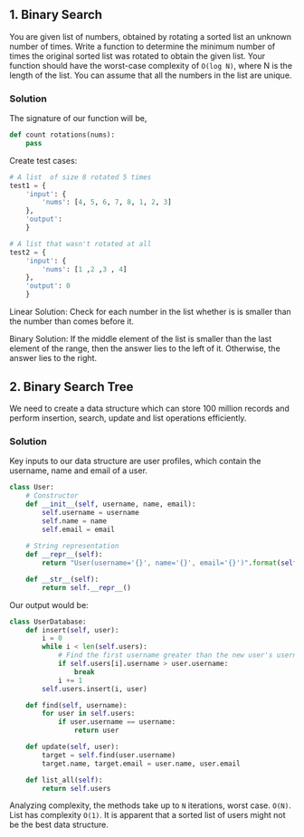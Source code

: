 ## 1. Binary Search

You are given list of numbers, obtained by rotating a sorted list an unknown number of times. Write a function to determine the minimum number of times the original sorted list was rotated to obtain the given list. Your function should have the worst-case complexity of `O(log N)`, where N is the length of the list. You can assume that all the numbers in the list are unique.

### Solution
The signature of our function will be,
```python
def count rotations(nums):
    pass
```

Create test cases:
```python
# A list  of size 8 rotated 5 times
test1 = {
    'input': {
        'nums': [4, 5, 6, 7, 8, 1, 2, 3]
    },
    'output':
    }
```

```python
# A list that wasn't rotated at all
test2 = {
    'input': {
        'nums': [1 ,2 ,3 , 4]
    },
    'output': 0
    }
```

Linear Solution: Check for each number in the list whether is is smaller than the number than comes before it.

Binary Solution: If the middle element of the list is smaller than the last element of the range, then the answer lies to the left of it. Otherwise, the answer lies to the right.

## 2. Binary Search Tree

We need to create a data structure which can store 100 million records and perform insertion, search, update and list operations efficiently.

### Solution
Key inputs to our data structure are user profiles, which contain the username, name and email of a user.

```python
class User:
    # Constructor
    def __init__(self, username, name, email):
        self.username = username
        self.name = name
        self.email = email
    
    # String representation
    def __repr__(self):
        return "User(username='{}', name='{}', email='{}')".format(self.username)

    def __str__(self):
        return self.__repr__()
```

Our output would be:
```python
class UserDatabase:
    def insert(self, user):
        i = 0
        while i < len(self.users):
            # Find the first username greater than the new user's username
            if self.users[i].username > user.username:
                break
            i += 1
        self.users.insert(i, user)

    def find(self, username):
        for user in self.users:
            if user.username == username:
                return user

    def update(self, user):
        target = self.find(user.username)
        target.name, target.email = user.name, user.email

    def list_all(self):
        return self.users
```

Analyzing complexity, the methods take up to `N` iterations, worst case. `O(N)`. List has complexity `O(1)`. It is apparent that a sorted list of users might not be the best data structure.